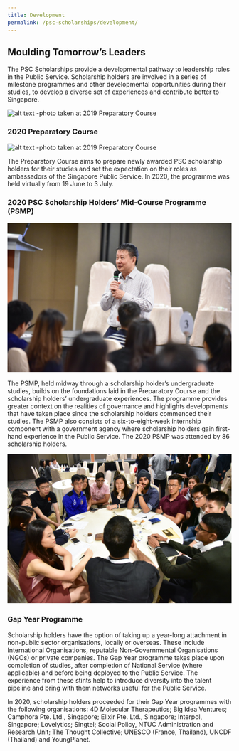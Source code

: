 ```yaml
---
title: Development
permalink: /psc-scholarships/development/
---
```

## **Moulding Tomorrow’s Leaders**

The PSC Scholarships provide a developmental pathway to leadership roles in the Public Service. Scholarship holders are involved in a series of milestone programmes and other developmental opportunities during their studies, to develop a diverse set of experiences and contribute better to Singapore. 

![alt text -photo taken at 2019 Preparatory Course](/images/11.jpg)


### **2020 Preparatory Course**

![alt text -photo taken at 2019 Preparatory Course](/images/12.jpg)

The Preparatory Course aims to prepare newly awarded PSC scholarship holders for their studies and set the expectation on their roles as ambassadors of the Singapore Public Service. In 2020, the programme was held virtually from 19 June to 3 July. 


### **2020 PSC Scholarship Holders’ Mid-Course Programme (PSMP)**

![alt text -photo taken at 2019 PSMP](/images/15.jpg)

The PSMP, held midway through a scholarship holder’s undergraduate studies, builds on the foundations laid in the Preparatory Course and the scholarship holders’ undergraduate experiences. The programme provides greater context on the realities of governance and highlights developments that have taken place since the scholarship holders commenced their studies. The PSMP also consists of a six-to-eight-week internship component with a government agency where scholarship holders gain first-hand experience in the Public Service. The 2020 PSMP was attended by 86 scholarship holders.  

![alt text -photo taken at 2019 PSMP](/images/16.jpg)


### **Gap Year Programme**

Scholarship holders have the option of taking up a year-long attachment in non-public sector organisations, locally or overseas. These include International Organisations, reputable Non-Governmental Organisations (NGOs) or private companies. The Gap Year programme takes place upon completion of studies, after completion of National Service (where applicable) and before being deployed to the Public Service. The experience from these stints help to introduce diversity into the talent pipeline and bring with them networks useful for the Public Service.

In 2020, scholarship holders proceeded for their Gap Year programmes with the following organisations: 4D Molecular Therapeutics; Big Idea Ventures; Camphora Pte. Ltd., Singapore; Elixir Pte. Ltd., Singapore; Interpol, Singapore; Lovelytics; Singtel; Social Policy, NTUC Administration and Research Unit; The Thought Collective; UNESCO (France, Thailand), UNCDF (Thailand) and YoungPlanet.
